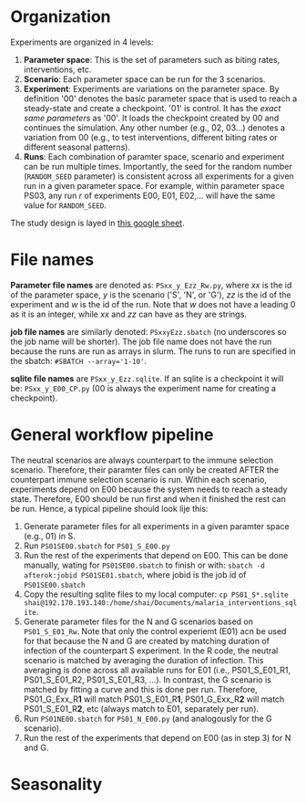 # Organization
Experiments are organized in 4 levels:

1. **Parameter space**: This is the set of parameters such as biting rates, interventions, etc.
2. **Scenario**: Each parameter space can be run for the 3 scenarios.
3. **Experiment**: Experiments are variations on the parameter space. By definition '00' denotes the basic parameter space that is used to reach a steady-state and create a checkpoint. '01' is control. It has the *exact same parameters* as '00'. It loads the checkpoint created by 00 and continues the simulation. Any other number (e.g., 02, 03...) denotes a variation from 00 (e.g., to test interventions, different biting rates or different seasonal patterns).
4. **Runs**: Each combination of paramter space, scenario and experiment can be run multiple times. Importantly, the seed for the random number (`RANDOM_SEED` parameter) is consistent across all experiments for a given run in a given parameter space. For example, within parameter space PS03, any run *r* of experiments E00, E01, E02,... will have the same value for `RANDOM_SEED`.

The study design is layed in [this google sheet](https://docs.google.com/spreadsheets/d/1AetmLv-3sxpv9blupDA04pF_Y0RYOod38sRxGu1SOuM/edit?usp=sharing).

# File names
**Parameter file names** are denoted as: `PSxx_y_Ezz_Rw.py`, where *xx* is the id of the parameter space, *y* is the scenario ('S', 'N', or 'G'), *zz* is the id of the experiment and *w* is the id of the run. Note that *w* does not have a leading 0 as it is an integer, while *xx* and *zz* can have as they are strings.

**job file names** are similarly denoted: `PSxxyEzz.sbatch` (no underscores so the job name will be shorter). The job file name does not have the run because the runs are run as arrays in slurm. The runs to run are specified in the sbatch: `#SBATCH --array='1-10'`.

**sqlite file names** are `PSxx_y_Ezz.sqlite`. If an sqlite is a checkpoint it will be: `PSxx_y_E00_CP.py` (00 is always the experiment name for creating a checkpoint).

# General workflow pipeline
The neutral scenarios are always counterpart to the immune selection scenario. Therefore, their paramter files can only be created AFTER the counterpart immune selection scenario is run. Within each scenario, experiments depend on E00 because the system needs to reach a steady state. Therefore, E00 should be run first and when it finished the rest can be run. Hence, a typical pipeline should look lije this:

1. Generate parameter files for all experiments in a given paramter space (e.g., 01) in S.
2. Run `PS01SE00.sbatch` for `PS01_S_E00.py`
3. Run the rest of the experiments that depend on E00. This can be done manually, wating for `PS01SE00.sbatch` to finish or with: `sbatch -d afterok:jobid PS01SE01.sbatch`, where jobid is the job id of `PS01SE00.sbatch`
4. Copy the resulting sqlite files to my local computer: `cp PS01_S*.sqlite shai@192.170.193.140:/home/shai/Documents/malaria_interventions_sqlite`.
5. Generate parameter files for the N and G scenarios based on `PS01_S_E01_Rw`. Note that only the control experiemt (E01) acn be used for that because the N and G are created by matching duration of infection of the counterpart S experiment. In the R code, the neutral scenario is matched by averaging the duration of infection. This averaging is done across all available runs for E01 (i.e., PS01_S_E01_R1, PS01_S_E01_R2, PS01_S_E01_R3, ...). In contrast, the G scenario is matched by fitting a curve and this is done per run. Therefore, PS01_G_Exx_R**1** will match PS01_S_E01_R**1**, PS01_G_Exx_R**2** will match PS01_S_E01_R**2**, etc (always match to E01, separately per run).
6. Run `PS01NE00.sbatch` for `PS01_N_E00.py` (and analogously for the G scenario).
7.  Run the rest of the experiments that depend on E00 (as in step 3) for N and G.

# Seasonality
